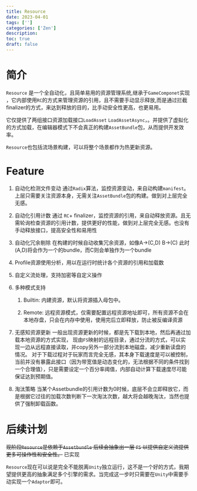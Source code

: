```yaml
---
title: Resource
date: 2023-04-01
tags: ['']
categories: ['Zen']
description: 
toc: true
draft: false
---
```




# 简介

 `Resource` 是一个全自动化，且简单易用的资源管理系统,继承于`GameComponet`实现 ，它内部使用`RC`的方式来管理资源的引用，且不需要手动显示释放,而是通过拦截finalizer的方式，来达到释放的目的，比手动安全性更高，也更易用。

 它仅提供了两组接口资源加载接口`LoadAsset`  `LoadAssetAsync`，。并提供了虚拟化的方式加载，在编辑器模式下不会真正的构建`AssetBundle`包，从而提供开发效率。

 `Resource`也包括流场景构建，可以将整个场景都作为热更新资源。


# Feature

1. 自动化检测文件变动
    通过`Radix`算法，监控资源变动，来自动构建`manifest`。上层只需要关注资源本身，无需关注`AssetBundle`包的构建。做到对上层完全无感。

2. 自动化引用计数
    通过 `RC`+ finalizer，监控资源的引用，来自动释放资源。且无需轮询检查资源的引用计数，提供更好的性能，做到对上层完全无感。也没有手动释放接口，提高安全性和易用性

3. 自动化冗余剔除
    在构建的时候自动收集冗余资源，如像A->(C,D) B->(C) 此时(A,D)将会作为一个的bundle，而C则会单独作为一个bundle

4. Profile资源使用分析，用以在运行时统计各个资源的引用和加载数

5. 自定义流处理，支持加密等自定义操作

6. 多种模式支持

    1. Builtin: 内建资源，默认将资源插入母包中。

    2. Remote: 远程资源模式，仅需要配置远程资源地址即可，所有资源不会在本地存盘，只会在内存中使用，使用完后立即释放，防止被反编译资源
    
7. 无感知资源更新
    一般出现资源更新的时候，都是先下载到本地，然后再通过加载本地资源的方式实现， 现由`FS`映射的远程目录，通过分流的方式，可以实现一边从远程直接读取，并copy另外一部分流到本地磁盘，减少重新读盘的情况。
    对于下载过程对于玩家而言完全无感，其本身下载速度是可以被控制，当前并没有暴露此接口（因为带宽值是动态变化的，无法根据不同的条件找到一个合理值），只是需要设定一个百分率阈值，内部自动计算下载速度尽可能保证达到预期值。


8. 淘汰策略
    当某个Assetbundle的引用计数为0时候，底层不会立即释放它，而是根据它过往的加载次数判断下一次淘汰次数，越大将会越晚淘汰，当然也提供了强制卸载函数。

# 后续计划

~~现阶段`Resource`是依赖于`Assetbundle` 后续会抽象出一层 `FS` 以提供自定义流提供更多可操作性和安全性。~~ 已实现

`Resource`现在可以说是完全不能脱离`Unity`独立运行，这不是一个好的方式，我期望提供更高的抽象满足多个引擎的需求。当完成这一步时只需要在`Unity`中需要手动实现一个`Adaptor`即可。



<!--adsense-->